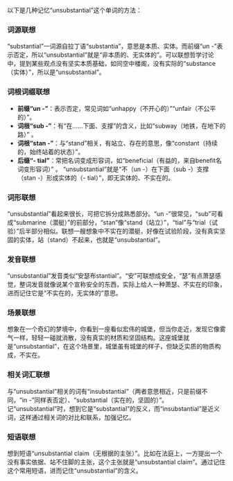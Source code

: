 以下是几种记忆“unsubstantial”这个单词的方法：

### 词源联想
“substantial”一词源自拉丁语“substantia”，意思是本质、实体。而前缀“un -”表示否定，所以“unsubstantial”就是“非本质的、无实体的”。可以联想哲学讨论中，提到某些观点没有坚实本质基础，如同空中楼阁，没有实际的“substance（实体）”，所以是“unsubstantial”。 

### 词根词缀联想
 - **前缀“un -”**：表示否定，常见词如“unhappy（不开心的）”“unfair（不公平的）”。
 - **词根“sub -”**：有“在……下面、支撑”的含义，比如“subway（地铁，在地下的路）” 。
 - **词根“stan -”**：与“stand”相关，有站立、存在的意思，像“constant（持续的，始终站着的状态）”。
 - **后缀“- tial”**：常把名词变成形容词，如“beneficial（有益的，来自benefit名词变形容词）” 。
 “unsubstantial”就是“不（un -）在下面（sub -）支撑（stan -）形成实体的（- tial）”，即无实体的、不实在的。

### 词形联想
“unsubstantial”看起来很长，可把它拆分成熟悉部分。“un -”很常见，“sub”可看成“submarine（潜艇）”的前部分，“stan”像“stand（站立）”，“tial”与“trial（试验）”后半部分相似。联想一艘想象中不实在的潜艇，好像在试验阶段，没有真实坚固的实体，站（stand）不起来，也就是“unsubstantial”。

### 发音联想
“unsubstantial”发音类似“安瑟布stantial”。“安”可联想成安全，“瑟”有点萧瑟感觉，整词发音就像说某个宣称安全的东西，实际上给人一种萧瑟、不实在的印象，进而记住它是“不实在的，无实体的”意思。

### 场景联想
想象在一个奇幻的梦境中，你看到一座看似宏伟的城堡，但当你走近，发现它像雾气一样，轻轻一碰就消散，没有真实的材质和坚固结构。这座城堡就是“unsubstantial”，在这个场景里，城堡虽有城堡的样子，但缺乏实质的物质构成，不实在。

### 相关词汇联想
与“unsubstantial”相关的词有“insubstantial”（两者意思相近，只是前缀不同，“in -”同样表否定）、“substantial（实在的，坚固的）”。记“unsubstantial”时，想到它是“substantial”的反义，而“insubstantial”是近义词，这样通过相关词的对比和联系，加强记忆。 

### 短语联想
想到短语“unsubstantial claim（无根据的主张）”。比如在法庭上，一方提出一个没有事实依据、站不住脚的主张，这个主张就是“unsubstantial claim”。通过记住这个常用短语，进而记住“unsubstantial”的含义。 